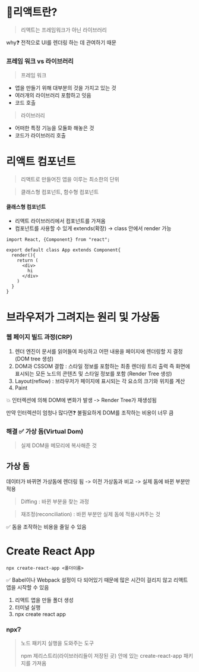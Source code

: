 # 🐢리액트란?
> 리액트는 프레임워크가 아닌 라이브러리 

why❓ 전적으로 UI를 렌더링 하는 데 관여하기 때문

### 프레임 워크 vs 라이브러리
> 프레임 워크

- 앱을 만들기 위해 대부분의 것을 가지고 있는 것
- 여러개의 라이브러리 포함하고 잇음
- 코드 호출

> 라이브러리 

- 어떠한 특정 기능을 모듈화 해놓은 것
- 코드가 라이브러리 호출




# 리액트 컴포넌트
> 리액트로 만들어진 앱을 이루는 최소한의 단위

> 클래스형 컴포넌트, 함수형 컴포넌트 

#### 클래스형 컴포넌트

- 리액트 라이브러리에서 컴포넌트를 가져옴
- 컴포넌트를 사용할 수 있게 extends(확장) -> class 안에서 render 가능

```
import React, {Component} from "react";

export default class App extends Component{
  render(){
    return (
      <div>
        hi
      </div>
    )
  }
}
```


# 브라우저가 그려지는 원리 및 가상돔

### 웹 페이지 빌드 과정(CRP)
1. 렌더 엔진이 문서를 읽어들여 파싱하고 어떤 내용을 페이지에 렌더링할 지 결정 (DOM tree 생성)
2. DOM과 CSSOM 결합 : 스타일 정보를 포함하는 최종 렌더링 트리 출력 즉 화면에 표시되는 모든 노드의 콘텐츠 및 스타일 정보를 포함 (Render Tree 생성)
3. Layout(reflow) : 브라우저가 페이지에 표시되는 각 요소의 크기와 위치를 계산
4. Paint 

💥 인터렉션에 의해 DOM에 변화가 발생 -> Render Tree가 재생성됨 

만약 인터렉션이 엄청나 많다면❓ 불필요하게 DOM를 조작하는 비용이 너무 큼 

### 해결 ✅ 가상 돔(Virtual Dom)
> 실제 DOM을 메모리에 복사해준 것

## 가상 돔

데이터가 바뀌면 가상돔에 렌더링 됨 -> 이전 가상돔과 비교 -> 실제 돔에 바뀐 부분만 적용
> Diffing : 바뀐 부분을 찾는 과정
 
> 재조정(reconciliation) : 바뀐 부분만 실제 돔에 적용시켜주는 것

✅ 돔을 조작하는 비용을 줄일 수 있음

# Create React App
```
npx create-react-app <폴더이름>
```
✅ Babel이나 Webpack 설정이 다 되어있기 때문에 많은 시간이 걸리지 않고 리액트 앱을 시작할 수 있음

1. 리액트 앱을 만들 폴더 생성
2. 터미널 실행 
3. npx create react app

### npx❔
> 노드 패키지 실행을 도와주는 도구
> 
> npm 제리스트리(라이브러리들이 저장된 곳) 안에 있는 create-react-app 패키지를 가져옴
